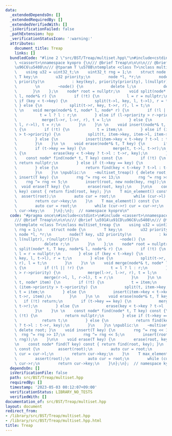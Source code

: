 ```yaml
---
data:
  _extendedDependsOn: []
  _extendedRequiredBy: []
  _extendedVerifiedWith: []
  _isVerificationFailed: false
  _pathExtension: hpp
  _verificationStatusIcon: ':warning:'
  attributes:
    document_title: Treap
    links: []
  bundledCode: "#line 2 \"src/BST/Treap/multiset.hpp\"\n#include<cstdint>\n#include\
    \ <cassert>\nnamespace kyopro {\n/// @brief Treap\n\n\n\n/// @brief \u591A\u91CD\
    \u96C6\u5408\n/// @tparam T \u578B\ntemplate <class T>\nclass multiset_treap {\n\
    \    using u32 = uint32_t;\n    uint32_t rng = 1;\n    struct node {\n       \
    \ T key;\n        u32 priority;\n        node *l, *r;\n        node(T key, u32\
    \ priority)\n            : key(key), priority(priority), l(nullptr), r(nullptr){}\n\
    \        \n        ~node() {\n            delete l;\n            delete r;\n \
    \       }\n    };\n    node* root = nullptr;\n    void split(node* t, T key, node*&\
    \ l, node*& r) {\n        if (!t) {\n            l = r = nullptr;\n        } else\
    \ if (key < t->key) {\n            split(t->l, key, l, t->l), r = t;\n       \
    \ } else {\n            split(t->r, key, t->r, r), l = t;\n        }\n    }\n\
    \ \n    void merge(node*& t, node* l, node* r) {\n        if (!l || !r) {\n  \
    \          t = l ? l : r;\n        } else if (l->priority > r->priority) {\n \
    \           merge(l->r, l->r, r), t = l;\n        } else {\n            merge(r->l,\
    \ l, r->l), t = r;\n        }\n    }\n \n    void insert(node*& t, node* item)\
    \ {\n        if (!t) {\n            t = item;\n        } else if (item->priority\
    \ > t->priority) {\n            split(t, item->key, item->l, item->r), t = item;\n\
    \        } else {\n            insert(item->key < t->key ? t->l : t->r, item);\n\
    \        }\n    }\n \n    void erase(node*& t, T key) {\n        if (!t) return;\n\
    \        if (t->key == key) {\n            merge(t, t->l, t->r);\n        } else\
    \ {\n            erase(key < t->key ? t->l : t->r, key);\n        }\n    }\n \n\
    \    const node* find(node* t, T key) const {\n        if (!t) {\n           \
    \ return nullptr;\n        } else if (t->key == key) {\n            return t;\n\
    \        } else {\n            return find(key < t->key ? t->l : t->r, key);\n\
    \        }\n    }\n \npublic:\n    ~multiset_treap() { delete root; }\n    void\
    \ insert(T key) {\n        rng ^= rng << 13;\n        rng ^= rng >> 17;\n    \
    \    rng ^= rng << 5;\n        insert(root, new node(key, rng));\n    }\n\n  \
    \  void erase(T key) {\n        erase(root, key);\n    }\n\n    const node* find(T\
    \ key) const { return find(root, key); }\n    T min_element() const {\n      \
    \  assert(root);\n        auto cur = root;\n        while (cur->l) cur = cur->l;\n\
    \        return cur->key;\n    }\n    T max_element() const {\n        assert(root);\n\
    \        auto cur = root;\n        while (cur->r) cur = cur->r;\n        return\
    \ cur->key;\n    }\n};\n};  // namespace kyopro\n"
  code: "#pragma once\n#include<cstdint>\n#include <cassert>\nnamespace kyopro {\n\
    /// @brief Treap\n\n\n\n/// @brief \u591A\u91CD\u96C6\u5408\n/// @tparam T \u578B\
    \ntemplate <class T>\nclass multiset_treap {\n    using u32 = uint32_t;\n    uint32_t\
    \ rng = 1;\n    struct node {\n        T key;\n        u32 priority;\n       \
    \ node *l, *r;\n        node(T key, u32 priority)\n            : key(key), priority(priority),\
    \ l(nullptr), r(nullptr){}\n        \n        ~node() {\n            delete l;\n\
    \            delete r;\n        }\n    };\n    node* root = nullptr;\n    void\
    \ split(node* t, T key, node*& l, node*& r) {\n        if (!t) {\n           \
    \ l = r = nullptr;\n        } else if (key < t->key) {\n            split(t->l,\
    \ key, l, t->l), r = t;\n        } else {\n            split(t->r, key, t->r,\
    \ r), l = t;\n        }\n    }\n \n    void merge(node*& t, node* l, node* r)\
    \ {\n        if (!l || !r) {\n            t = l ? l : r;\n        } else if (l->priority\
    \ > r->priority) {\n            merge(l->r, l->r, r), t = l;\n        } else {\n\
    \            merge(r->l, l, r->l), t = r;\n        }\n    }\n \n    void insert(node*&\
    \ t, node* item) {\n        if (!t) {\n            t = item;\n        } else if\
    \ (item->priority > t->priority) {\n            split(t, item->key, item->l, item->r),\
    \ t = item;\n        } else {\n            insert(item->key < t->key ? t->l :\
    \ t->r, item);\n        }\n    }\n \n    void erase(node*& t, T key) {\n     \
    \   if (!t) return;\n        if (t->key == key) {\n            merge(t, t->l,\
    \ t->r);\n        } else {\n            erase(key < t->key ? t->l : t->r, key);\n\
    \        }\n    }\n \n    const node* find(node* t, T key) const {\n        if\
    \ (!t) {\n            return nullptr;\n        } else if (t->key == key) {\n \
    \           return t;\n        } else {\n            return find(key < t->key\
    \ ? t->l : t->r, key);\n        }\n    }\n \npublic:\n    ~multiset_treap() {\
    \ delete root; }\n    void insert(T key) {\n        rng ^= rng << 13;\n      \
    \  rng ^= rng >> 17;\n        rng ^= rng << 5;\n        insert(root, new node(key,\
    \ rng));\n    }\n\n    void erase(T key) {\n        erase(root, key);\n    }\n\
    \n    const node* find(T key) const { return find(root, key); }\n    T min_element()\
    \ const {\n        assert(root);\n        auto cur = root;\n        while (cur->l)\
    \ cur = cur->l;\n        return cur->key;\n    }\n    T max_element() const {\n\
    \        assert(root);\n        auto cur = root;\n        while (cur->r) cur =\
    \ cur->r;\n        return cur->key;\n    }\n};\n};  // namespace kyopro"
  dependsOn: []
  isVerificationFile: false
  path: src/BST/Treap/multiset.hpp
  requiredBy: []
  timestamp: '2023-05-03 00:12:07+09:00'
  verificationStatus: LIBRARY_NO_TESTS
  verifiedWith: []
documentation_of: src/BST/Treap/multiset.hpp
layout: document
redirect_from:
- /library/src/BST/Treap/multiset.hpp
- /library/src/BST/Treap/multiset.hpp.html
title: Treap
---
```


